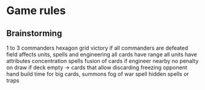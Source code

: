 # Game rules

## Brainstorming

1 to 3 commanders
hexagon grid
victory if all commanders are defeated
field affects units, spells and engineering
all cards have range
all units have attributes
concentration spells
fusion of cards if engineer nearby
no penalty on draw if deck empty -> cards that allow discarding freezing opponent hand
build time for big cards, summons
fog of war spell
hidden spells or traps

